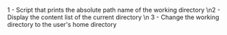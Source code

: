 1 - Script that prints the absolute path name of the working directory \n2 - Display the content list of the current directory \n
3 - Change the working directory to the user's home directory
